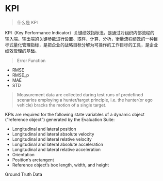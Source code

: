 # KPI

> 什么是 KPI

KPI（Key Performance Indicator）关键绩效指标法。是通过对组织内部流程的输入端、输出端的关键参数进行设置、取样、计算、分析，衡量流程绩效的一种目标式量化管理指标，是把企业的战略目标分解为可操作的工作目标的工具，是企业绩效管理的基础。


> Error Function

* RMSE
* RMSE_p
* MAE
* STD

> Measurement data are collected during test runs of predefined scenarios employing a hunter/target principle, i.e. the hunter(or ego vehicle) bracks the motion of a single target.


KPIs are required for the following state variables of a dynamic object (“reference object”) generated by the Evaluation
Suite:

* Longitudinal and lateral position
* Longitudinal and lateral absolute velocity
* Longitudinal and lateral relative velocity
* Longitudinal and lateral absolute acceleration
* Longitudinal and lateral relative acceleration
* Orientation
* Position’s arctangent
* Reference object’s box length, width, and height


Ground Truth Data
